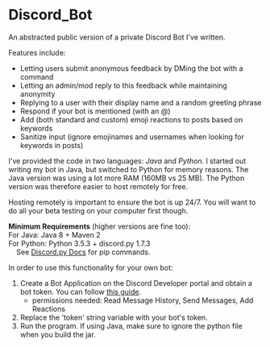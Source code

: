 # Discord_Bot
An abstracted public version of a private Discord Bot I've written. 

Features include:
* Letting users submit anonymous feedback by DMing the bot with a command
* Letting an admin/mod reply to this feedback while maintaining anonymity
* Replying to a user with their display name and a random greeting phrase
* Respond if your bot is mentioned (with an @)
* Add (both standard and custom) emoji reactions to posts based on keywords
* Sanitize input (ignore emojinames and usernames when looking for keywords in posts)

I've provided the code in two languages: _Java_ and _Python_. I started out writing my bot in Java, but switched to Python for memory reasons. The Java version was using a lot more RAM (160MB vs 25 MB). The Python version was therefore easier to host remotely for free.

Hosting remotely is important to ensure the bot is up 24/7. You will want to do all your beta testing on your computer first though.

**Minimum Requirements** (higher versions are fine too): \
For Java: Java 8 + Maven 2 \
For Python: Python 3.5.3 + discord.py 1.7.3 \
&nbsp;&nbsp;&nbsp;&nbsp;See [Discord.py Docs](https://discordpy.readthedocs.io/en/latest/intro.html) for pip commands.

In order to use this functionality for your own bot:
1. Create a Bot Application on the Discord Developer portal and obtain a bot token. You can follow [this guide](https://www.writebots.com/discord-bot-token/).
   * permissions needed: Read Message History, Send Messages, Add Reactions
2. Replace the 'token' string variable with your bot's token.
3. Run the program. If using Java, make sure to ignore the python file when you build the jar.